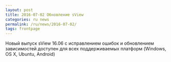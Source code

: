 ```yaml
---
layout: post
title: 2016-07-02 Обновление sView
categories: ru news
permalink: /ru/news/2016-07-02/
tags: frontpage
---
```


Новый выпуск sView 16.06 с исправлением ошибок и обновлением зависимостей доступен для всех поддерживаемых платформ (Windows, OS X, Ubuntu, Android)
<!--break-->
